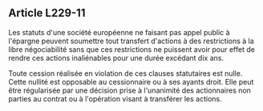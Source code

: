 Article L229-11
----
Les statuts d'une société européenne ne faisant pas appel public à l'épargne
peuvent soumettre tout transfert d'actions à des restrictions à la libre
négociabilité sans que ces restrictions ne puissent avoir pour effet de rendre
ces actions inaliénables pour une durée excédant dix ans.

Toute cession réalisée en violation de ces clauses statutaires est nulle. Cette
nullité est opposable au cessionnaire ou à ses ayants droit. Elle peut être
régularisée par une décision prise à l'unanimité des actionnaires non parties au
contrat ou à l'opération visant à transférer les actions.
